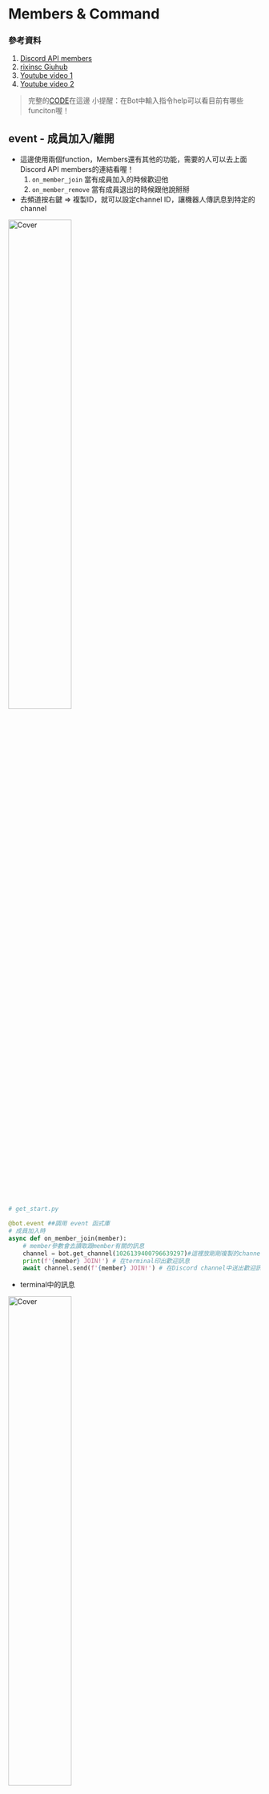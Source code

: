 # Members & Command

### 參考資料
1. [Discord API members](https://discordpy.readthedocs.io/en/latest/api.html?highlight=on_ready#members)
2. [rixinsc Giuhub](https://github.com/rixinsc/Libereus)
3. [Youtube video 1](https://youtu.be/rFJoLrVlEHY)
4. [Youtube video 2](https://youtu.be/P0a7o5hK_Ig)

> 完整的[CODE](../Code/get_start.py)在這邊
> 小提醒：在Bot中輸入指令help可以看目前有哪些funciton喔！

## event - 成員加入/離開 
- 這邊使用兩個function，Members還有其他的功能，需要的人可以去上面Discord API members的連結看喔！
    1. `on_member_join` 當有成員加入的時候歡迎他
    2. `on_member_remove` 當有成員退出的時候跟他說掰掰
- 去頻道按右鍵 => 複製ID，就可以設定channel ID，讓機器人傳訊息到特定的channel
<img src="../image/copy_channel_ID.png" alt="Cover" width="50%"/>

```python
# get_start.py

@bot.event ##調用 event 函式庫
# 成員加入時
async def on_member_join(member):
    # member參數會去讀取跟member有關的訊息
    channel = bot.get_channel(1026139400796639297)#這裡放剛剛複製的channel ID
    print(f'{member} JOIN!') # 在terminal印出歡迎訊息
    await channel.send(f'{member} JOIN!') # 在Discord channel中送出歡迎訊息
```
- terminal中的訊息
<img src="../image/terminal_msg.png" alt="Cover" width="50%"/>

- 到頻道去看有沒有成功讓Bot說話
<img src="../image/channel_msg.png" alt="Cover" width="50%"/>

## command - ping
- ctx是什麼？ctx指的是context，包含[發話者, 發話者id, 所在伺服器, 所在頻道]等內容，讓機器人知道是誰、在哪裡說這個訊息，然後機器人該回應到哪裡(哪個伺服器哪個頻道)。所以如果用這個就不用像上面一樣指定頻道囉！
- 寫command一定會用到ctx喔！
- function的名稱就是我們在bot中要下的指令，不要忘了指令前面要加上前面寫的特殊字串
```python
# 指令 command
@bot.command()
async def ping(ctx):
    # 1000ms = 1s，把延遲時間改成兩個小數點的毫秒
    await ctx.send(f'{round(bot.latency*1000,2)} (ms)')
    #bot.latency指的是延遲時間
```
- 在#一般頻道中的機器人回覆
<img src="../image/command_ping1.png" alt="Cover" width="50%"/>

- 轉到#test_1頻道中，機器人也會自動回覆在#test_1中喔！
<img src="../image/command_ping2.png" alt="Cover" width="50%"/>

## command - 傳送圖片
傳送圖片分成兩種，分別是傳送本機圖片和網路圖片
1. 傳送本機圖片：傳送本機圖片寫了傳送固定檔案，和隨機選取資料夾中檔案送出的方式，詳細的code直接在py檔中看喔！
這邊要注意的是記得要告訴discord說要傳送是檔案而不是一串文字
```python
    pic_path = discord.File('../image/channel_msg.png')
    await ctx.send(file = pic_path)
```
- 到頻道中試試看傳送圖片的指令
<img src="../image/send_pic.png" alt="Cover" width="50%"/>

- 再看看隨機傳送圖片的功能，相同的"?r_pic"指令下，傳送了不同的圖片
<img src="../image/send_r_pic.png" alt="Cover" width="50%"/>

2. 傳送網路圖片：這邊直接google了最近超級喜歡的歌手Jeff Satur的照片網址貼在code中，他的聲音真的超～好聽，歌曲的風格我也很喜歡～私心推薦～哈哈哈！discord可以自己辨識網址傳送圖片，所以send的部分就跟文字訊息一樣就可以囉！
<img src="../image/send_url_pic.png" alt="Cover" width="50%"/>

3. 傳送網址：到這邊我突然覺得既然圖片的網址可以辨識，那Youtube的也可以吧！所以我就加上了Jeff的一首歌的Youtube網址，果然是可以辨識的，點播放還可以直接播放～好方便啊！！！ＸＤＤＤＤ
<img src="../image/send_y_url.png" alt="Cover" width="50%"/>

Back to [README](../README.md)